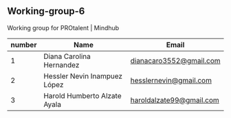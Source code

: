 ## Working-group-6

Working group for PROtalent | Mindhub

|      number    |Name                           |Email                        |
|----------------|-------------------------------|-----------------------------|
|       1        |Diana Carolina Hernandez       |dianacaro3552@gmail.com      |
|       2        |Hessler Nevin Inampuez López   |hesslernevin@gmail.com       |
|       3        |Harold Humberto Alzate Ayala   |haroldalzate99@gmail.com     |
